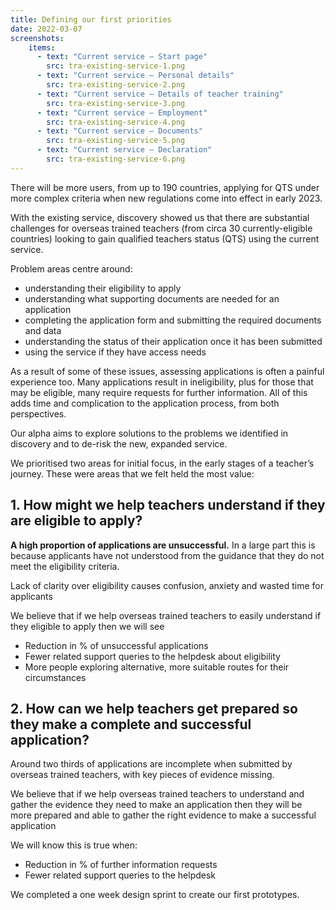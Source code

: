 ```yaml
---
title: Defining our first priorities
date: 2022-03-07
screenshots:
    items:
      - text: "Current service – Start page"
        src: tra-existing-service-1.png
      - text: "Current service – Personal details"
        src: tra-existing-service-2.png
      - text: "Current service – Details of teacher training"
        src: tra-existing-service-3.png
      - text: "Current service – Employment"
        src: tra-existing-service-4.png
      - text: "Current service – Documents"
        src: tra-existing-service-5.png
      - text: "Current service – Declaration"
        src: tra-existing-service-6.png
---
```


There will be more users, from up to 190 countries, applying for QTS under more complex criteria when new regulations come into effect in early 2023. 

With the existing service, discovery showed us that there are substantial challenges for overseas trained teachers (from circa 30 currently-eligible countries) looking to gain qualified teachers status (QTS) using the current service.

Problem areas centre around:

- understanding their eligibility to apply 
- understanding what supporting documents are needed for an application
- completing the application form and submitting the required documents and data 
- understanding the status of their application once it has been submitted
- using the service if they have access needs

As a result of some of these issues, assessing applications is often a painful experience too. Many applications result in ineligibility, plus for those that may be eligible, many require requests for further information. All of this adds time and complication to the application process, from both perspectives. 

Our alpha aims to explore solutions to the problems we identified in discovery and to de-risk the new, expanded service.

We prioritised two areas for initial focus, in the early stages of a teacher’s journey. These were areas that we felt held the most value:

## 1. How might we help teachers understand if they are eligible to apply?

**A high proportion of applications are unsuccessful.** In a large part this is because applicants have not understood from the guidance that they do not meet the eligibility criteria. 

Lack of clarity over eligibility causes confusion, anxiety and wasted time for applicants

We believe that if we help overseas trained teachers to easily understand if they eligible to apply then we will see

- Reduction in % of unsuccessful applications 
- Fewer related support queries to the helpdesk about eligibility
- More people exploring alternative, more suitable routes for their circumstances

## 2. How can we help teachers get prepared so they make a complete and successful application?

Around two thirds of applications are incomplete when submitted by overseas trained teachers, with key pieces of evidence missing. 

We believe that if we help overseas trained teachers to understand and gather the evidence they need to make an application then they will be more prepared and able to gather the right evidence to make a successful application

We will know this is true when:
- Reduction in % of further information requests 
- Fewer related support queries to the helpdesk

We completed a one week design sprint to create our first prototypes. 